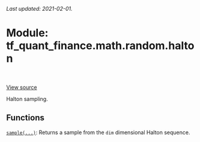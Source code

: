 <!--
This file is generated by a tool. Do not edit directly.
For open-source contributions the docs will be updated automatically.
-->

*Last updated: 2021-02-01.*

<div itemscope itemtype="http://developers.google.com/ReferenceObject">
<meta itemprop="name" content="tf_quant_finance.math.random.halton" />
<meta itemprop="path" content="Stable" />
</div>

# Module: tf_quant_finance.math.random.halton

<!-- Insert buttons and diff -->

<table class="tfo-notebook-buttons tfo-api" align="left">
</table>

<a target="_blank" href="https://github.com/google/tf-quant-finance/blob/master/tf_quant_finance/math/random_ops/halton/__init__.py">View source</a>



Halton sampling.



## Functions

[`sample(...)`](../../../tf_quant_finance/math/random/halton/sample.md): Returns a sample from the `dim` dimensional Halton sequence.

